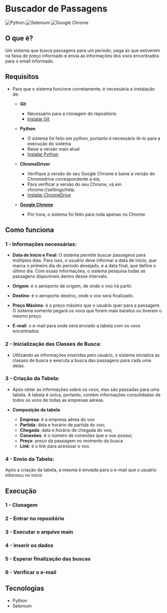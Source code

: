 # Buscador de Passagens
![Python](https://img.shields.io/badge/python-3670A0?style=for-the-badge&logo=python&logoColor=ffdd54)
![Selenium](https://img.shields.io/badge/-selenium-%43B02A?style=for-the-badge&logo=selenium&logoColor=white)
![Google Chrome](https://img.shields.io/badge/Google%20Chrome-4285F4?style=for-the-badge&logo=GoogleChrome&logoColor=white)

## O que é?
Um sistema que busca passagens para um período, pega as que estiverem na faixa de preço informado e envia as informações dos voos encontrados para o email informado.

## Requisitos
- Para que o sistema funcione corretamente, é necessária a instalação de:
    - **Git**
        - Necessário para a clonagem do repositório
        - [Instalar Git](https://git-scm.com/)

    - **Python**
        - O sistema foi feito em python, portanto é necessário tê-lo para a execução do sistema
        - Baixe a versão mais atual
        - [Instalar Python](https://www.python.org/downloads/)

    - **ChromeDriver**
        - Verifique a versão do seu Google Chrome e baixe a versão do Chromedrive correspondente a ela;
        - Para verificar a versão do seu Chrome, vá em chrome://settings/help.
        - [Instalar ChromeDrive](https://developer.chrome.com/docs/chromedriver/downloads?hl=pt-br)

    - [**Google Chrome**](https://support.google.com/chrome/answer/95346?hl=pt-BR&co=GENIE.Platform%3DDesktop#zippy=%2Cwindows)
        - Por hora, o sistema foi feito para roda apenas no Chrome

## Como funciona
### 1 - Informações necessárias:
- **Data de Início e Final**: O sistema permite buscar passagens para múltiplos dias. Para isso, o usuário deve informar a data de início, que marca o primeiro dia do período desejado, e a data final, que define o último dia. Com essas informações, o sistema pesquisa todas as passagens disponíveis dentro desse intervalo.

- **Origem**: é o aeroporto de origem, de onde o voo irá partir.

- **Destino**: é o aeroporto destino, onde o voo será finalizado.

- **Preço Máximo**: é o preço máximo que o usuário quer para a passagem. O sistema somente pegará os voos que forem mais baratos ou tiverem o mesmo preço.

- **E-mail**: o e-mail para onde será enviado a tabela com os voos encontrados

### 2 - Inicialização das Classes de Busca:
- Utilizando as informações inseridas pelo usuário, o sistema inicializa as classes de busca e executa a busca das passagens para cada uma delas.

### 3 - Criação da Tabela:
- Após obter as informações sobre os voos, elas são passadas para uma tabela. A tabela é única, portanto, contém informações consolidadas de todos os voos de todas as empresas aéreas.

- **Composição da tabela**
    - **Empresa**: é a empresa aérea do voo
    - **Partida**: data e horário de partida do voo;
    - **Chegada**: data e horário de chegada do voo;
    - **Conexões**: é o número de conexões que o voo possui;
    - **Preço**: preço da passagem no momento da busca
    - **Link**: é o link para acesssar o voo.

### 4 - Envio da Tabela:
Após a criação da tabela, a mesma é enviada para o e-mail que o usuário informou no início


## Execução
### 1 - Clonagem

### 2 - Entrar no repositório 
### 3 - Executar o arquivo main
### 4 - Inserir os dados
### 5 - Esperar finalização das buscas
### 6 - Verificar o e-mail

## Tecnologias
- Python
- Selenium
